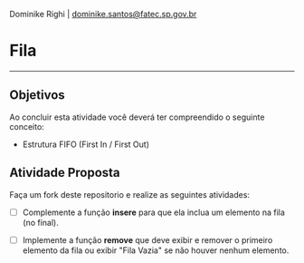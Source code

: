 Dominike Righi | dominike.santos@fatec.sp.gov.br

# Fila
---

## Objetivos

Ao concluir esta atividade você deverá ter compreendido o seguinte conceito:
* Estrutura FIFO (First In / First Out)


## Atividade Proposta

Faça um fork deste repositorio e realize as seguintes atividades: 

- [ ] Complemente a função **insere** para que ela inclua um elemento na fila (no final).
- [ ] Implemente a função **remove** que deve exibir e remover o primeiro elemento da fila ou exibir "Fila Vazia" se não houver nenhum elemento.

